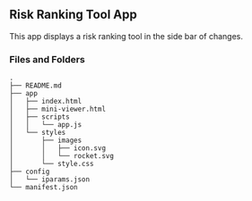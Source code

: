## Risk Ranking Tool App

This app displays a risk ranking tool in the side bar of changes.

### Files and Folders
    .
    ├── README.md                     
    ├── app                           
    │   ├── index.html    
    │   ├── mini-viewer.html  
    │   ├── scripts                   
    │   │   └── app.js
    │   └── styles                    
    │       ├── images                
    │       │   ├── icon.svg
    │       │   └── rocket.svg
    │       └── style.css
    ├── config                        
    │   └── iparams.json
    └── manifest.json                
